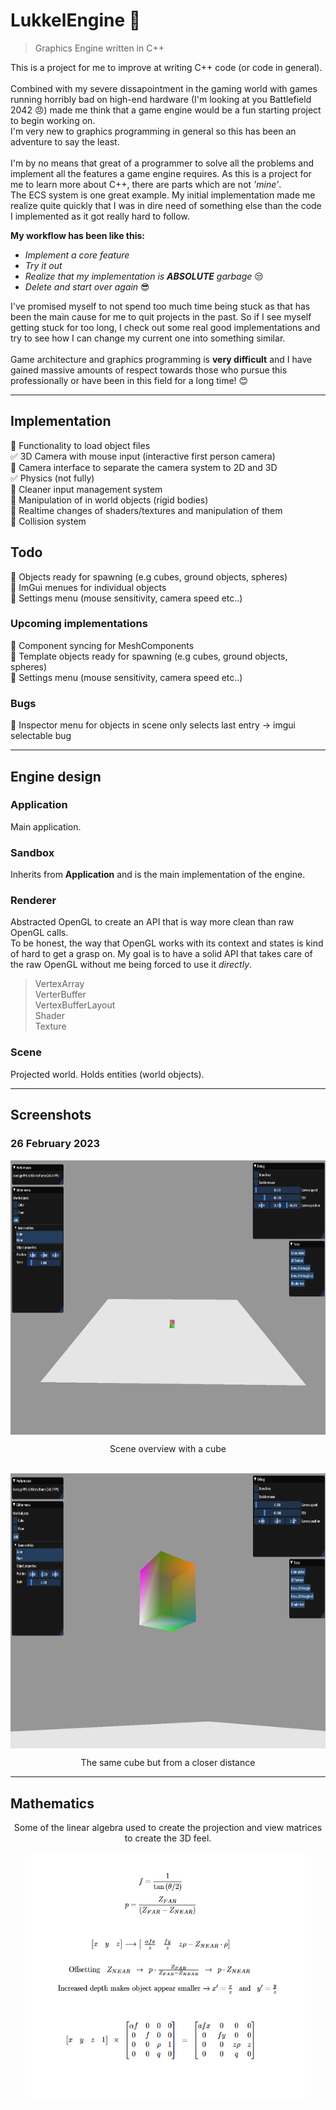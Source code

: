 # LukkelEngine :vertical_traffic_light:
> Graphics Engine written in C++<br>

This is a project for me to improve at writing C++ code (or code in general).  
<br>
Combined with my severe dissapointment in the gaming world with games running horribly bad on high-end hardware
(I'm looking at you Battlefield 2042 :angry:)
made me think that a game engine would be a fun starting project to begin working on.  
I'm very new to graphics programming in general so this has been an adventure to say the least.  
<br>
I'm by no means that great of a programmer to solve all the problems and implement all the features
a game engine requires. As this is a project for me to learn more about C++, there are parts which
are not *'mine'*.<br>
The ECS system is one great example. My initial implementation made me realize quite 
quickly that I was in dire need of something else than the code I implemented as it got really hard to follow.<br>

**My workflow has been like this:**
- *Implement a core feature*
- *Try it out*
- *Realize that my implementation is **ABSOLUTE** garbage* :unamused:
- *Delete and start over again* :sunglasses:

I've promised myself to not spend too much time being stuck as that has been the main cause for me to quit projects in the past.
So if I see myself getting stuck for too long, I check out some real good implementations and try to see how I can change
my current one into something similar.<br><br>
Game architecture and graphics programming is **very difficult** and I have gained massive amounts of respect towards those who
pursue this professionally or have been in this field for a long time! :blush:<br>


---

## Implementation
<!-- Checklist -->
:black_square_button: Functionality to load object files<br>
:white_check_mark: 3D Camera with mouse input (interactive first person camera)<br>
:black_square_button: Camera interface to separate the camera system to 2D and 3D<br>
:white_check_mark: Physics (not fully)<br>
:black_square_button: Cleaner input management system<br>
:black_square_button: Manipulation of in world objects (rigid bodies)<br>
:black_square_button: Realtime changes of shaders/textures and manipulation of them<br>
:black_square_button: Collision system<br>

## Todo
:black_square_button: Objects ready for spawning (e.g cubes, ground objects, spheres)<br>
:black_square_button: ImGui menues for individual objects<br>
:black_square_button: Settings menu (mouse sensitivity, camera speed etc..)<br>
### Upcoming implementations
:black_square_button: Component syncing for MeshComponents<br>
:black_square_button: Template objects ready for spawning (e.g cubes, ground objects, spheres)<br>
:black_square_button: Settings menu (mouse sensitivity, camera speed etc..)<br>

### Bugs
:black_square_button: Inspector menu for objects in scene only selects last entry -> imgui selectable bug

---
## Engine design
### Application
Main application.<br>

### Sandbox
Inherits from **Application** and is the main implementation of the engine.

### Renderer
Abstracted OpenGL to create an API that is way more clean than raw OpenGL calls.<br>
To be honest, the way that OpenGL works with its context and states is kind of hard to get a grasp on.
My goal is to have a solid API that takes care of the raw OpenGL without me being forced to use it *directly*.
> VertexArray<br>
> VerterBuffer<br>
> VertexBufferLayout<br>
> Shader<br>
> Texture<br>

### Scene
Projected world. Holds entities (world objects).<br>

---

## Screenshots

### 26 February 2023

<div align="center">
	<img align="center" src="/doc/img/engine-26-2-2023-pic1.png" width=740 height=440>
</div>
<p align="center">Scene overview with a cube</p>

<br>
<div align="center">
	<img align="center" src="/doc/img/engine-26-2-2023-pic2.png" width=740 height=440>
<p align="center">The same cube but from a closer distance</p>
</div>


--- 


## Mathematics
<p align="center">Some of the linear algebra used to create the projection and view matrices to create the 3D feel.</p>
<div align="center">
	<img align="center" src="/doc/img/matrix-transformations.png" width=440 height=400>
</div>


